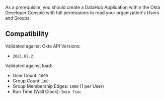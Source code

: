 As a prerequisite, you should create a DataHub Application within the Okta Developer Console with full permissions to read your organization's Users and Groups.

## Compatibility

 Validated against Okta API Versions:
   - `2021.07.2`

 Validated against load:
   - User Count: `1000`
   - Group Count: `100`
   - Group Membership Edges: `1000` (1 per User)
   - Run Time (Wall Clock): `2min 7sec`
